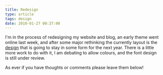 ```yaml
---
title: Redesign
type: article
tags: design
date: 2010-01-27 00:37:00
---
```


I'm in the process of redesigning my website and blog, an early theme went online last week, and after some major rethinking the currently layout is the <a href="http://jamesdoc.blogspot.com/">design</a> that is going to stay in some form for the next year. There is a little more work to do with it, I am debating to allow colours, and the font design is still under review.

As ever if you have thoughts or comments please leave them below!
